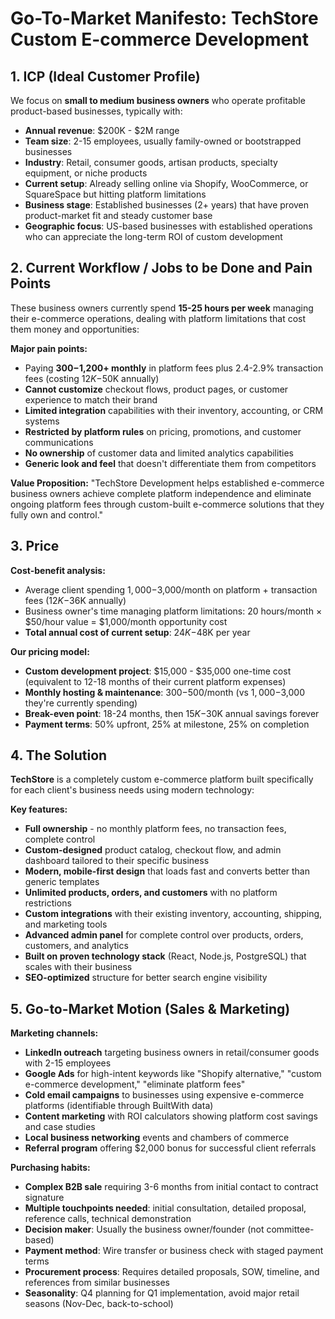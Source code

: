 # Go-To-Market Manifesto: TechStore Custom E-commerce Development

## 1. ICP (Ideal Customer Profile)

We focus on **small to medium business owners** who operate profitable product-based businesses, typically with:

- **Annual revenue**: $200K - $2M range
- **Team size**: 2-15 employees, usually family-owned or bootstrapped businesses
- **Industry**: Retail, consumer goods, artisan products, specialty equipment, or niche products
- **Current setup**: Already selling online via Shopify, WooCommerce, or SquareSpace but hitting platform limitations
- **Business stage**: Established businesses (2+ years) that have proven product-market fit and steady customer base
- **Geographic focus**: US-based businesses with established operations who can appreciate the long-term ROI of custom development

## 2. Current Workflow / Jobs to be Done and Pain Points

These business owners currently spend **15-25 hours per week** managing their e-commerce operations, dealing with platform limitations that cost them money and opportunities:

**Major pain points:**

- Paying **$300-$1,200+ monthly** in platform fees plus 2.4-2.9% transaction fees (costing $12K-$50K annually)
- **Cannot customize** checkout flows, product pages, or customer experience to match their brand
- **Limited integration** capabilities with their inventory, accounting, or CRM systems
- **Restricted by platform rules** on pricing, promotions, and customer communications
- **No ownership** of customer data and limited analytics capabilities
- **Generic look and feel** that doesn't differentiate them from competitors

**Value Proposition:**
"TechStore Development helps established e-commerce business owners achieve complete platform independence and eliminate ongoing platform fees through custom-built e-commerce solutions that they fully own and control."

## 3. Price

**Cost-benefit analysis:**

- Average client spending $1,000-$3,000/month on platform + transaction fees ($12K-$36K annually)
- Business owner's time managing platform limitations: 20 hours/month × $50/hour value = $1,000/month opportunity cost
- **Total annual cost of current setup**: $24K-$48K per year

**Our pricing model:**

- **Custom development project**: $15,000 - $35,000 one-time cost (equivalent to 12-18 months of their current platform expenses)
- **Monthly hosting & maintenance**: $300-$500/month (vs $1,000-$3,000 they're currently spending)
- **Break-even point**: 18-24 months, then $15K-$30K annual savings forever
- **Payment terms**: 50% upfront, 25% at milestone, 25% on completion

## 4. The Solution

**TechStore** is a completely custom e-commerce platform built specifically for each client's business needs using modern technology:

**Key features:**

- **Full ownership** - no monthly platform fees, no transaction fees, complete control
- **Custom-designed** product catalog, checkout flow, and admin dashboard tailored to their specific business
- **Modern, mobile-first design** that loads fast and converts better than generic templates
- **Unlimited products, orders, and customers** with no platform restrictions
- **Custom integrations** with their existing inventory, accounting, shipping, and marketing tools
- **Advanced admin panel** for complete control over products, orders, customers, and analytics
- **Built on proven technology stack** (React, Node.js, PostgreSQL) that scales with their business
- **SEO-optimized** structure for better search engine visibility

## 5. Go-to-Market Motion (Sales & Marketing)

**Marketing channels:**

- **LinkedIn outreach** targeting business owners in retail/consumer goods with 2-15 employees
- **Google Ads** for high-intent keywords like "Shopify alternative," "custom e-commerce development," "eliminate platform fees"
- **Cold email campaigns** to businesses using expensive e-commerce platforms (identifiable through BuiltWith data)
- **Content marketing** with ROI calculators showing platform cost savings and case studies
- **Local business networking** events and chambers of commerce
- **Referral program** offering $2,000 bonus for successful client referrals

**Purchasing habits:**

- **Complex B2B sale** requiring 3-6 months from initial contact to contract signature
- **Multiple touchpoints needed**: initial consultation, detailed proposal, reference calls, technical demonstration
- **Decision maker**: Usually the business owner/founder (not committee-based)
- **Payment method**: Wire transfer or business check with staged payment terms
- **Procurement process**: Requires detailed proposals, SOW, timeline, and references from similar businesses
- **Seasonality**: Q4 planning for Q1 implementation, avoid major retail seasons (Nov-Dec, back-to-school)
